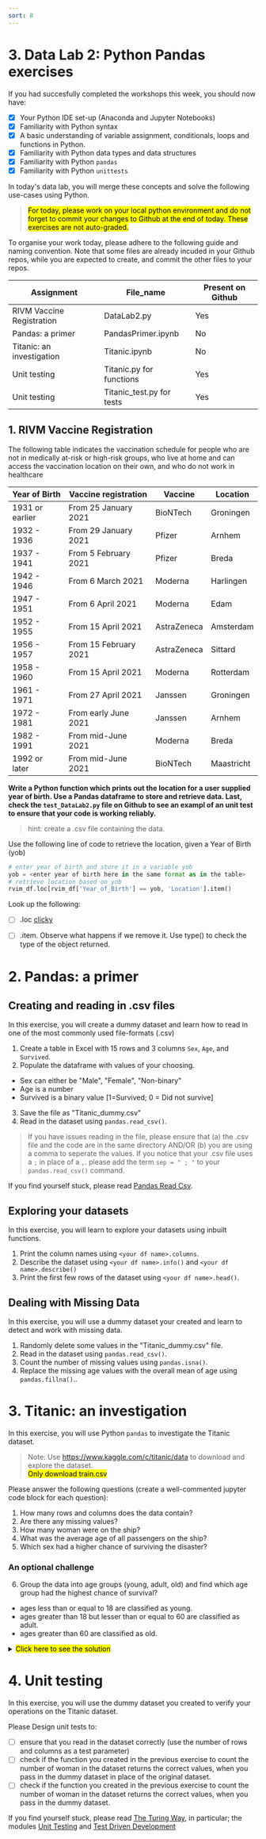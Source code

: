 ```yaml
---
sort: 8
---
```


# 3. Data Lab 2: Python Pandas exercises

If you had succesfully completed the workshops this week, you should
now have:

- [x] Your Python IDE set-up (Anaconda and Jupyter Notebooks)
- [x] Familiarity with Python syntax
- [x] A basic understanding of variable assignment, conditionals, loops and functions
     in Python.
- [x] Familiarity with Python data types and data structures
- [x] Familiarity with Python ```pandas```
- [x] Familiarity with Python ```unittests```

In today's data lab, you will merge these concepts and solve the following use-cases using
Python.

> <mark>For today, please work on your local python environment and do not forget to commit your changes to Github at the end of today.
These exercises are not auto-graded.</mark>

To organise your work today, please adhere to the following guide and naming convention. Note that some files are already incuded in your Github repos, while you are expected to create, and commit the other files to your repos.

Assignment  |  File_name  | Present on Github
-------------- |  ------------------------- | ------------------------- 
RIVM Vaccine Registration|	DataLab2.py | Yes
Pandas: a primer | PandasPrimer.ipynb | No
Titanic: an investigation  |	Titanic.ipynb | No
Unit testing  |  Titanic.py for functions | Yes
Unit testing  |  Titanic_test.py for tests    | Yes

## 1. RIVM Vaccine Registration

The following table indicates the vaccination schedule for people who
are not in medically at-risk or high-risk groups, who live at home and can
access the vaccination location on their own, and who do not work in healthcare

Year of Birth  |  Vaccine registration  |  Vaccine  | Location
-------------- |  ------------------------- | ----------| -------
1931 or earlier|	From 25 January 2021	    |BioNTech   |	Groningen
1932 - 1936	   |  From 29 January 2021	    |Pfizer     | Arnhem
1937 - 1941    |	From 5 February 2021	    |Pfizer 	  | Breda
1942 - 1946	   |  From 6 March 2021	        |Moderna	  | Harlingen
1947 - 1951	   |  From 6 April 2021	        |Moderna	  | Edam
1952 - 1955	   |  From 15 April 2021	      |AstraZeneca|	Amsterdam
1956 - 1957	   |  From 15 February 2021	    |AstraZeneca| Sittard
1958 - 1960    |  From 15 April 2021	      |Moderna    |	Rotterdam
1961 - 1971	   |  From 27 April 2021	      |Janssen    |	Groningen
1972 - 1981	   |  From early June 2021	    |Janssen    |	Arnhem
1982 - 1991	   |  From mid-June 2021	      |Moderna    | Breda
1992 or later  |  From mid-June 2021	      |BioNTech   |	Maastricht

**Write a Python function which prints out the location for a user supplied year of birth. Use a Pandas dataframe to store
and retrieve data. Last, check the ```test_DataLab2.py``` file on Github to see an exampl of an unit test to ensure that your code is working reliably.**

> hint: create a .csv file containing the data.

Use the following line of code to retrieve the location, given a Year of Birth (yob)

```python
# enter year of birth and store it in a variable yob
yob = <enter year of birth here in the same format as in the table>
# retrieve location based on yob
rvim_df.loc[rvim_df['Year_of_Birth'] == yob, 'Location'].item()
```

Look up the following:

- [ ] .loc [clicky](https://www.codecademy.com/resources/docs/pandas/dataframe/loc)
- [ ] .item. Observe what happens if we remove it. Use type() to check the type of the object returned.



# 2. Pandas: a primer

## Creating and reading in .csv files

In this exercise, you will create a dummy dataset and learn how to read in one of the most commonly used file-formats (.csv)

1. Create a table in Excel with 15 rows and 3 columns ```Sex```, ```Age```, and ```Survived```.
2. Populate the dataframe with values of your choosing.

 - Sex can either be "Male", "Female", "Non-binary"
 - Age is a number
 - Survived is a binary value [1=Survived; 0 = Did not survive]

3. Save the file as "Titanic_dummy.csv"
4. Read in the dataset using ```pandas.read_csv()```.

> If you have issues reading in the file, please ensure that (a) the .csv file and the code are in the same directory AND/OR (b) you are using a comma to seperate the values. If you notice that your .csv file uses a ```;``` in place of a ```,```. please add the term ```sep = " ; "``` to your ```pandas.read_csv()``` command.


If you find yourself stuck, please read [Pandas Read Csv](https://www.datacamp.com/tutorial/pandas-read-csv).

## Exploring your datasets

In this exercise, you will learn to explore your datasets using inbuilt functions.

1. Print the column names using ```<your df name>.columns```.
2. Describe the dataset using ```<your df name>.info()``` and ```<your df name>.describe()```
3. Print the first few rows of the dataset using ```<your df name>.head()```.

## Dealing with Missing Data

In this exercise, you will use a dummy dataset your created and learn to detect and work with missing data.

1. Randomly delete some values in the "Titanic_dummy.csv" file.
2. Read in the dataset using ```pandas.read_csv()```.
3. Count the number of missing values using ```pandas.isna()```.
4. Replace the missing age values with the overall mean of age using ```pandas.fillna()```..


# 3. Titanic: an investigation

In this exercise, you will use Python ```pandas``` to investigate the Titanic
dataset. 

> Note: Use https://www.kaggle.com/c/titanic/data to download and explore the dataset. <br>
> <mark>Only download train.csv



Please answer the following questions (create a well-commented jupyter code block for each question):

1. How many rows and columns does the data contain?
2. Are there any missing values?
3. How many woman were on the ship?
4. What was the average age of all passengers on the ship?
5. Which sex had a higher chance of surviving the disaster?<br>

### An optional challenge
6. Group the data into age groups (young, adult, old) and find which age group
had the highest chance of survival?

  - ages less than or equal to 18 are classified as young.
  - ages greater than 18 but lesser than or equal to 60 are classified as adult.
  - ages greater than 60 are classified as old.

<details><summary><mark>Click here to see the solution</mark></summary>
  
  ### Solution A: Difficulty - Beginner

<pre><code>
# Subset the dataframe into 3 seperate tables based on age, 
# then create a column 'AgeGroup' and assign the age category in each table.

# Selecting rows where age is less than 18
young_df = titanic_df[titanic_df['Age'] <= 18]
young_df['AgeGroup'] = 'Young'


# Selecting rows where age is between 18 and 60
adult_df = titanic_df[(titanic_df['Age'] > 18) & (titanic_df['Age'] <= 60)]
adult_df['AgeGroup'] = 'Adult'

# Selecting rows where age is greater than 60
old_df = titanic_df[(titanic_df['Age'] > 60)]
old_df['AgeGroup'] = 'Old'

#row bind tables (concatenate)
merged_titanic_df = pd.concat([young_df, adult_df, old_df])

merged_titanic_df.head()

#display the survival rates
merged_titanic_df[['AgeGroup','Survived']].groupby(['AgeGroup']).mean()
</code></pre>

  ### Solution B: Difficulty - Starting to get the hang of it

<pre><code>
# Use .loc to locate rows where the age condition is met, then create a column 'AgeGroup' and assign the age category.

titanic_df.loc[titanic_df['Age'] <= 18, 'AgeGroup'] = 'Young'

titanic_df.loc[(titanic_df['Age'] > 18) & (titanic_df['Age'] <= 60), 'AgeGroup'] = 'Adult'

titanic_df.loc[titanic_df['Age'] > 60, 'AgeGroup'] = 'Old'

titanic_df.head()

#display the survival rates
titanic_df[['AgeGroup','Survived']].groupby(['AgeGroup']).mean()
</code></pre>

  ### Solution C: Difficulty - I speak English, Dutch, Spanish, Mandarin, Hindi, and Python

<pre><code>
#multiple conditions within one lambda statement

titanic_df['AgeGrouplambda'] = titanic_df['Age'].apply(lambda x: 'Young' if x <= 18.0 
                                                       else 'Adult' if x > 18.0 and x <= 60
                                                       else 'Old' if x > 60 else None)

titanic_df.head()

#display the survival rates
titanic_df[['AgeGroup','Survived']].groupby(['AgeGroup']).mean()
</code></pre>
</details>

# 4. Unit testing

In this exercise, you will use the dummy dataset you created to verify your operations on the Titanic dataset.

Please Design unit tests to:

- [ ] ensure that you read in the dataset correctly (use the number of rows and columns as a test parameter)
- [ ] check if the function you created in the previous exercise to count the number of woman in the dataset returns the correct values, when you pass in the dummy dataset in place of the original dataset.
- [ ] check if the function you created in the previous exercise to count the number of woman in the dataset returns the correct values, when you pass in the dummy dataset.

If you find yourself stuck, please read [The Turing Way](https://the-turing-way.netlify.app/reproducible-research/testing.html), in particular; the modules [Unit Testing](https://the-turing-way.netlify.app/reproducible-research/testing/testing-unittest.html) and [Test Driven Development](https://the-turing-way.netlify.app/reproducible-research/testing/testing-driven-development.html)
